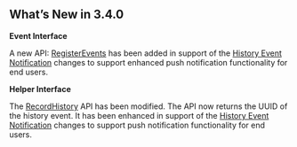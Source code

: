 
## What’s New in 3.4.0


**Event Interface**

A new API: [RegisterEvents][1] has been added  in support of the [History Event Notification][2] changes to support enhanced push notification functionality for end users.


**Helper Interface**

The [RecordHistory][3] API has been modified. The API now returns the UUID of the history event. It has been enhanced in support of the [History Event Notification][4] changes to support push notification functionality for end users.


[1]:	https://snap-one.github.io/docs-driverworks-api/#event-interface-registerevents
[2]:	https://snap-one.github.io/docs-driverworks-fundamentals/#events-history-event-notifications
[3]:	https://snap-one.github.io/docs-driverworks-api/#helper-interface-recordhistory
[4]:	https://snap-one.github.io/docs-driverworks-fundamentals/#events-history-event-notifications